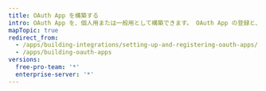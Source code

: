 ```yaml
---
title: OAuth App を構築する
intro: OAuth App を、個人用または一般用として構築できます。 OAuth App の登録と、権限および認可オプションの設定方法について学びましょう。
mapTopic: true
redirect_from:
  - /apps/building-integrations/setting-up-and-registering-oauth-apps/
  - /apps/building-oauth-apps
versions:
  free-pro-team: '*'
  enterprise-server: '*'
---
```



